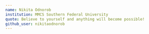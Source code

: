 ```yaml
---
name: Nikita Odnorob
institution: MMCS Southern Federal University
quote: Believe to yourself and anything will become possible!
github_user: nikitaodnorob
---
```

